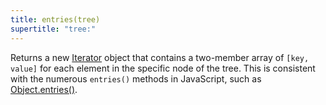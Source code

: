 ```yaml
---
title: entries(tree)
supertitle: "tree:"
---
```


Returns a new [Iterator](https://developer.mozilla.org/en-US/docs/Web/JavaScript/Reference/Global_Objects/Iterator) object that contains a two-member array of `[key, value]` for each element in the specific node of the tree. This is consistent with the numerous `entries()` methods in JavaScript, such as [Object.entries()](https://developer.mozilla.org/en-US/docs/Web/JavaScript/Reference/Global_Objects/Object/entries).
